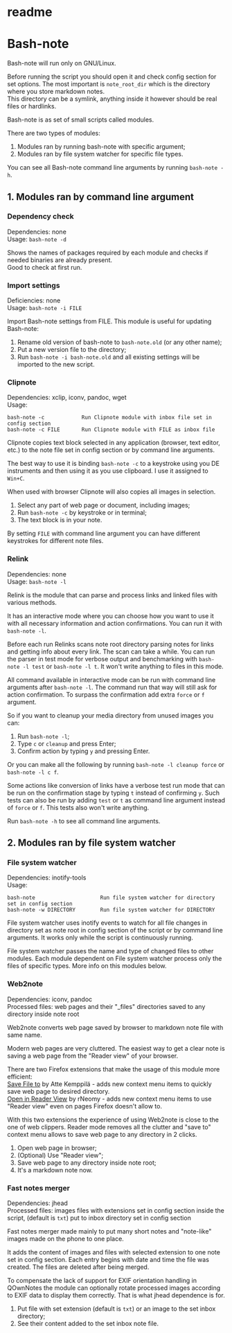 readme
======

# Bash-note

Bash-note will run only on GNU/Linux.

Before running the script you should open it and check config section for set options. The most important is `note_root_dir` which is the directory where you store markdown notes.  
This directory can be a symlink, anything inside it however should be real files or hardlinks.

Bash-note is as set of small scripts called modules.

There are two types of modules:  
1) Modules ran by running bash-note with specific argument;  
2) Modules ran by file system watcher for specific file types.

You can see all Bash-note command line arguments by running `bash-note -h`.

## 1. Modules ran by command line argument 

### Dependency check
Dependencies: none  
Usage: `bash-note -d`

Shows the names of packages required by each module and checks if needed binaries are already present.  
Good to check at first run.

### Import settings
Deficiencies: none  
Usage: `bash-note -i FILE` 

Import Bash-note settings from FILE. This module is useful for updating Bash-note:  
1) Rename old version of bash-note to `bash-note.old` (or any other name);  
2) Put a new version file to the directory;  
3) Run `bash-note -i bash-note.old` and all existing settings will be imported to the new script.

### Clipnote
Dependencies: xclip, iconv, pandoc, wget  
Usage: 
```
bash-note -c            Run Clipnote module with inbox file set in config section
bash-note -c FILE       Run Clipnote module with FILE as inbox file
``` 

Clipnote copies text block selected in any application (browser, text editor, etc.) to the note file set in config section or by command line arguments. 

The best way to use it is binding `bash-note -c` to a keystroke using you DE instruments and then using it as you use clipboard. I use it assigned to `Win+C`.

When used with browser Clipnote will also copies all images in selection.

1) Select any part of web page or document, including images;  
2) Run `bash-note -c` by keystroke or in terminal;  
3) The text block is in your note. 

By setting `FILE` with command line argument you can have different keystrokes for different note files.

### Relink
Dependencies: none  
Usage: `bash-note -l`

Relink is the module that can parse and process links and linked files with various methods. 

It has an interactive mode where you can choose how you want to use it with all necessary information and action confirmations. You can run it with `bash-note -l`. 

Before each run Relinks scans note root directory parsing notes for links and getting info about every link. The scan can take a while. You can run the parser in test mode for verbose output and benchmarking with `bash-note -l test` or `bash-note -l t`. It won't write anything to files in this mode.

All command available in interactive mode can be run with command line arguments after `bash-note -l`. The command run that way will still ask for action confirmation. To surpass the confirmation add extra `force` or `f` argument.

So if you want to cleanup your media directory from unused images you can:  
1) Run `bash-note -l`;  
2) Type `c` or `cleanup` and press Enter;  
3) Confirm action by typing `y` and pressing Enter.

Or you can make all the following by running `bash-note -l cleanup force` or `bash-note -l c f`.

Some actions like conversion of links have a verbose test run mode that can be run on the confirmation stage by typing `t` instead of confirming `y`. Such tests can also be run by adding `test` or `t` as command line argument instead of `force` or `f`. This tests also won't write anything.

Run `bash-note -h` to see all command line arguments.

## 2. Modules ran by file system watcher

### File system watcher
Dependencies: inotify-tools  
Usage: 
```
bash-note                     Run file system watcher for directory set in config section 
bash-note -w DIRECTORY        Run file system watcher for DIRECTORY
```

File system watcher uses inotify events to watch for all file changes in directory set as note root in config section of the script or by command line arguments. It works only while the script is continuously running.

File system watcher passes the name and type of changed files to other modules. Each module dependent on File system watcher process only the files of specific types. More info on this modules below.

### Web2note
Dependencies: iconv, pandoc  
Processed files: web pages and their "_files" directories saved to any directory inside note root

Web2note converts web page saved by browser to markdown note file with same name. 

Modern web pages are very cluttered. The easiest way to get a clear note is saving a web page from the "Reader view" of your browser.

There are two Firefox extensions that make the usage of this module more efficient:  
[Save File to](https://addons.mozilla.org/ru/firefox/addon/save-file-to/) by Atte Kemppilä - adds new context menu items to quickly save web page to desired directory.  
[Open in Reader View](https://addons.mozilla.org/ru/firefox/addon/reader-view/) by rNeomy - adds new context menu items to use "Reader view" even on pages Firefox doesn't allow to. 

With this two extensions the experience of using Web2note is close to the one of web clippers. Reader mode removes all the clutter and "save to" context menu allows to save web page to any directory in 2 clicks.

1) Open web page in browser;  
2) (Optional) Use "Reader view";  
3) Save web page to any directory inside note root;  
4) It's a markdown note now.

### Fast notes merger
Dependencies: jhead  
Processed files: images files with extensions set in config section inside the script, (default is `txt`) put to inbox directory set in config section

Fast notes merger made mainly to put many short notes and "note-like" images made on the phone to one place. 

It adds the content of images and files with selected extension to one note set in config section. Each entry begins with date and time the file was created. The files are deleted after being merged.

To compensate the lack of support for EXIF orientation handling in QOwnNotes the module can optionally rotate processed images according to EXIF data to display them correctly. That is what jhead dependence is for.

1) Put file with set extension (default is `txt`) or an image to the set inbox directory;  
2) See their content added to the set inbox note file.
